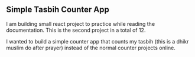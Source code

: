 ## Simple Tasbih Counter App

I am building small react project to practice while reading the documentation. This is the second project in a total of 12. 

I wanted to build a simple counter app that counts my tasbih (this is a dhikr muslim do after prayer) instead of the normal counter projects online.